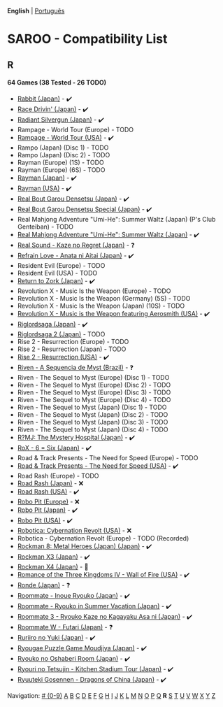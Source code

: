 **English** | [Português](../pt-br/R.md)

# SAROO - Compatibility List

## R

#### 64 Games (38 Tested - 26 TODO)

- [Rabbit (Japan)](../../../Regions/Retails/Japan/T-10610G/01/README.md) - :heavy_check_mark:
- [Race Drivin' (Japan)](../../../Regions/Retails/Japan/T-4802G/01/README.md) - :heavy_check_mark:
- [Radiant Silvergun (Japan)](../../../Regions/Retails/Japan/T-32902G/01/README.md) - :heavy_check_mark:
- Rampage - World Tour (Europe) - TODO
- [Rampage - World Tour (USA)](../../../Regions/Retails/USA/T-9708H/01/README.md) - :heavy_check_mark:
- Rampo (Japan) (Disc 1) - TODO
- Rampo (Japan) (Disc 2) - TODO
- Rayman (Europe) (1S) - TODO
- Rayman (Europe) (6S) - TODO
- [Rayman (Japan)](../../../Regions/Retails/Japan/T-17701G/01/README.md) - :heavy_check_mark:
- [Rayman (USA)](../../../Regions/Retails/USA/T-17701G/01/README.md) - :heavy_check_mark:
- [Real Bout Garou Densetsu (Japan)](../../../Regions/Retails/Japan/T-3105G/01/README.md) - :heavy_check_mark:
- [Real Bout Garou Densetsu Special (Japan)](../../../Regions/Retails/Japan/T-3119G/01/README.md) - :heavy_check_mark:
- Real Mahjong Adventure "Umi-He": Summer Waltz (Japan) (P's Club Genteiban) - TODO
- [Real Mahjong Adventure "Umi-He": Summer Waltz (Japan)](../../../Regions/Retails/Japan/T-16511G/01/README.md) - :heavy_check_mark:
- [Real Sound - Kaze no Regret (Japan)](../../../Regions/Retails/Japan/T-30002G/01/README.md) - :question:
- [Refrain Love - Anata ni Aitai (Japan)](../../../Regions/Retails/Japan/T-5308G/01/README.md) - :heavy_check_mark:
- Resident Evil (Europe) - TODO
- Resident Evil (USA) - TODO
- [Return to Zork (Japan)](../../../Regions/Retails/Japan/T-23401G/01/README.md) - :heavy_check_mark:
- Revolution X - Music Is the Weapon (Europe) - TODO
- Revolution X - Music Is the Weapon (Germany) (5S) - TODO
- Revolution X - Music Is the Weapon (Japan) (10S) - TODO
- [Revolution X - Music is the Weapon featuring Aerosmith (USA)](../../../Regions/Retails/USA/T-8107H/01/README.md) - :heavy_check_mark:
- [Riglordsaga (Japan)](../../../Regions/Retails/Japan/GS-9021/01/README.md) - :heavy_check_mark:
- [Riglordsaga 2 (Japan)](../../../Regions/Retails/Japan/GS-9084/01/README.md) - TODO
- Rise 2 - Resurrection (Europe) - TODO
- Rise 2 - Resurrection (Japan) - TODO
- [Rise 2 - Resurrection (USA)](../../../Regions/Retails/USA/T-8114-H/01/README.md) - :heavy_check_mark:
- [Riven - A Sequencia de Myst (Brazil)](../../../Regions/Retails/Brazil/MK-8180145/01/README.md) - :question:
- Riven - The Sequel to Myst (Europe) (Disc 1) - TODO
- Riven - The Sequel to Myst (Europe) (Disc 2) - TODO
- Riven - The Sequel to Myst (Europe) (Disc 3) - TODO
- Riven - The Sequel to Myst (Europe) (Disc 4) - TODO
- Riven - The Sequel to Myst (Japan) (Disc 1) - TODO
- Riven - The Sequel to Myst (Japan) (Disc 2) - TODO
- Riven - The Sequel to Myst (Japan) (Disc 3) - TODO
- Riven - The Sequel to Myst (Japan) (Disc 4) - TODO
- [R?MJ: The Mystery Hospital (Japan)](../../../Regions/Retails/Japan/T-13322G/01/README.md) - :heavy_check_mark:
- [RoX - 6 = Six (Japan)](../../../Regions/Retails/Japan/T-16612G/01/README.md) - :heavy_check_mark:
- Road & Track Presents - The Need for Speed (Europe) - TODO
- [Road & Track Presents - The Need for Speed (USA)](../../../Regions/Retails/USA/T-5009H/01/README.md) - :heavy_check_mark:
- Road Rash (Europe) - TODO
- [Road Rash (Japan)](../../../Regions/Retails/Japan/T-10609G/01/README.md) - :x:
- [Road Rash (USA)](../../../Regions/Retails/USA/T-5008H/01/README.md) - :heavy_check_mark:
- [Robo Pit (Europe)](../../../Regions/Retails/Europe/T-10002H50/01/README.md) - :x:
- [Robo Pit (Japan)](../../../Regions/Retails/Japan/T-16603G/01/README.md) - :heavy_check_mark:
- [Robo Pit (USA)](../../../Regions/Retails/USA/T-10002H/01/README.md) - :heavy_check_mark:
- [Robotica: Cybernation Revolt (USA)](../../../Regions/Retails/USA/T-8104H/01/README.md) - :x:
- Robotica - Cybernation Revolt (Europe) - TODO (Recorded)
- [Rockman 8: Metal Heroes (Japan) (Japan)](../../../Regions/Retails/Japan/T-1214G/01/README.md) - :heavy_check_mark:
- [Rockman X3 (Japan)](../../../Regions/Retails/Japan/T-1210G/01/README.md) - :heavy_check_mark:
- [Rockman X4 (Japan)](../../../Regions/Retails/Japan/T-1221G/01/README.md) - :100:
- [Romance of the Three Kingdoms IV - Wall of Fire (USA)](../../../Regions/Retails/USA/T-7601H/01/README.md) - :heavy_check_mark:
- [Ronde (Japan)](../../../Regions/Retails/Japan/T-14415G/01/README.md) - :question:
- [Roommate - Inoue Ryouko (Japan)](../../../Regions/Retails/Japan/T-19502G/01/README.md) - :heavy_check_mark:
- [Roommate - Ryouko in Summer Vacation (Japan)](../../../Regions/Retails/Japan/T-19504G/01/README.md) - :heavy_check_mark:
- [Roommate 3 - Ryouko Kaze no Kagayaku Asa ni (Japan)](../../../Regions/Retails/Japan/T-19507G/01/README.md) - :heavy_check_mark:
- [Roommate W - Futari (Japan)](../../../Regions/Retails/Japan/T-19508G/01/README.md) - :question:
- [Ruriiro no Yuki (Japan)](../../../Regions/Retails/Japan/T-19722G/01/README.md) - :heavy_check_mark:
- [Ryougae Puzzle Game Moudjiya (Japan)](../../../Regions/Retails/Japan/T-7010G/01/README.md) - :heavy_check_mark:
- [Ryouko no Oshaberi Room (Japan)](../../../Regions/Retails/Japan/T-19509G/01/README.md) - :heavy_check_mark:
- [Ryouri no Tetsujin - Kitchen Stadium Tour (Japan)](../../../Regions/Retails/Japan/T-21702G/01/README.md) - :heavy_check_mark:
- [Ryuuteki Gosennen - Dragons of China (Japan)](../../../Regions/Retails/Japan/T-15025G/01/README.md) - :heavy_check_mark:

Navigation:
[# (0-9)](./09.md) [A](./A.md) [B](./B.md) [C](./C.md) [D](./D.md) [E](./E.md) [F](./F.md) [G](./G.md) [H](./H.md) [I](./I.md) [J](./J.md) [K](./K.md) [L](./L.md) [M](./M.md) [N](./N.md) [O](./O.md) [P](./P.md) [Q](./Q.md) **R** [S](./S.md) [T](./T.md) [U](./U.md) [V](./V.md) [W](./W.md) [X](./X.md) [Y](./Y.md) [Z](./Z.md)
